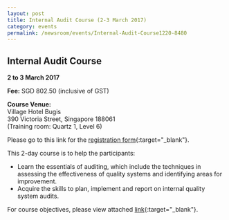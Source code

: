 ```yaml
---
layout: post
title: Internal Audit Course (2-3 March 2017)
category: events
permalink: /newsroom/events/Internal-Audit-Course1220-8480
---
```

## Internal Audit Course
**2 to 3 March 2017**

**Fee:** SGD 802.50 (inclusive of GST) 
 
**Course Venue:**  
Village Hotel Bugis  
390 Victoria Street, Singapore 188061  
(Training room: Quartz 1, Level 6)
 
Please go to this link for the [registration form](/files/events/Registration%20form%20(LM%20and%20IA)%20-%20Feb%20to%20Mar%202017.docx){:target="_blank"}.
 
This 2-day course is to help the participants:
* Learn the essentials of auditing, which include the techniques in assessing the effectiveness of quality systems and identifying areas for improvement.
* Acquire the skills to plan, implement and report on internal quality system audits.
 
For course objectives, please view attached [link](/files/events/Internal%20Audit%20Course.pdf){:target="_blank"}.
